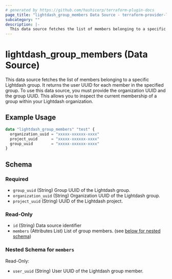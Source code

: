 ```yaml
---
# generated by https://github.com/hashicorp/terraform-plugin-docs
page_title: "lightdash_group_members Data Source - terraform-provider-lightdash"
subcategory: ""
description: |-
  This data source fetches the list of members belonging to a specific Lightdash group. It returns the user UUID for each member in the specified group. To use this data source, you must provide the organization UUID and the group UUID. This allows you to inspect the current membership of a group within your Lightdash organization.
---
```


# lightdash_group_members (Data Source)

This data source fetches the list of members belonging to a specific Lightdash group. It returns the user UUID for each member in the specified group. To use this data source, you must provide the organization UUID and the group UUID. This allows you to inspect the current membership of a group within your Lightdash organization.

## Example Usage

```terraform
data "lightdash_group_members" "test" {
  organization_uuid = "xxxxx-xxxxxx-xxxx"
  project_uuid      = "xxxxx-xxxxxx-xxxx"
  group_uuid        = "xxxxx-xxxxxx-xxxx"
}
```

<!-- schema generated by tfplugindocs -->
## Schema

### Required

- `group_uuid` (String) Group UUID of the Lightdash group.
- `organization_uuid` (String) Organization UUID of the Lightdash group.
- `project_uuid` (String) UUID of the Lightdash project.

### Read-Only

- `id` (String) Data source identifier
- `members` (Attributes List) List of group members. (see [below for nested schema](#nestedatt--members))

<a id="nestedatt--members"></a>
### Nested Schema for `members`

Read-Only:

- `user_uuid` (String) User UUID of the Lightdash group member.
